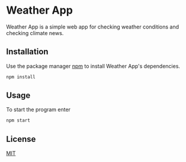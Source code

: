# Weather App

Weather App is a simple web app for checking weather conditions and checking climate news.

## Installation

Use the package manager [npm](https://docs.npmjs.com/cli/install) to install Weather App's dependencies.

```bash
npm install
```

## Usage

To start the program enter

```bash
npm start
```

## License

[MIT](https://choosealicense.com/licenses/mit/)
